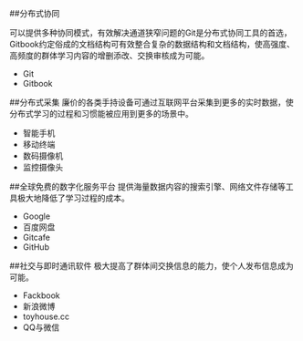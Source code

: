 ##分布式协同

可以提供多种协同模式，有效解决通道狭窄问题的Git是分布式协同工具的首选，Gitbook约定俗成的文档结构可有效整合复杂的数据结构和文档结构，使高强度、高频度的群体学习内容的增删添改、交换审核成为可能。
* Git
* Gitbook

##分布式采集
廉价的各类手持设备可通过互联网平台采集到更多的实时数据，使分布式学习的过程和习惯能被应用到更多的场景中。

* 智能手机
* 移动终端
* 数码摄像机
* 监控摄像头

##全球免费的数字化服务平台
提供海量数据内容的搜索引擎、网络文件存储等工具极大地降低了学习过程的成本。
* Google
* 百度网盘
* Gitcafe
* GitHub

##社交与即时通讯软件
极大提高了群体间交换信息的能力，使个人发布信息成为可能。

* Fackbook
* 新浪微博
* toyhouse.cc
* QQ与微信

